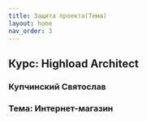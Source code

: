 ```yaml
---
title: Защита проекта(Тема)
layout: home
nav_order: 3
---
```

## Курс: Highload Architect

### Купчинский Святослав

### Тема: Интернет-магазин
